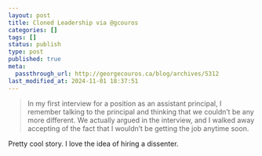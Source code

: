 ```yaml
---
layout: post
title: Cloned Leadership via @gcouros
categories: []
tags: []
status: publish
type: post
published: true
meta:
  passthrough_url: http://georgecouros.ca/blog/archives/5312
last_modified_at: 2024-11-01 18:37:51
---
```


>In my first interview for a position as an assistant principal, I remember talking to the principal and thinking that we couldn’t be any more different. We actually argued in the interview, and I walked away accepting of the fact that I wouldn’t be getting the job anytime soon.



Pretty cool story. I love the idea of hiring a dissenter.
